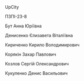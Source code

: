 UpCity

ПЗПІ-23-8

Бут Анна Юріївна

Денисенко Єлизавета Віталіївна

Кириченко Кирило Володимирович

Корякін Захар Павлович

Козлов Сергій Олександрович

Кукуленко Денис Васильович
